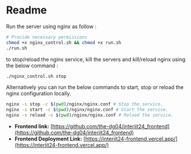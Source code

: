 # Readme

Run the server using nginx as follow :

```bash
# Provide necessary permissions
chmod +x nginx_control.sh && chmod +x run.sh
./run.sh
```

to stop/reload the nginx service, kill the servers and kill/reload nginx using the below command :

```bash
./nginx_control.sh stop
```

Alternatively you can run the below commands to start, stop or reload the nginx configuration locally.

```bash
nginx -s stop -c $(pwd)/nginx/nginx.conf # Stop the service.
nginx -s start -c $(pwd)/nginx/nginx.conf # Start the service.
nginx -s reload -c $(pwd)/nginx/nginx.conf # Reload the service.
```

- **Frontend link:** [https://github.com/the-dg04/interiit24_frontend](https://github.com/the-dg04/interiit24_frontend)
- **Frontend Deployment Link:** [https://interiit24-frontend.vercel.app/](https://interiit24-frontend.vercel.app/)
